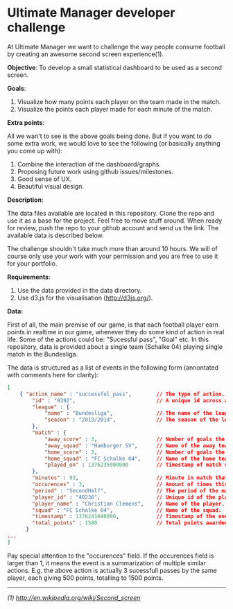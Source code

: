 Ultimate Manager developer challenge
====================================
At Ultimate Manager we want to challenge the way people consume football by creating an awesome second screen experience(1).

**Objective**: To develop a small statistical dashboard to be used as a second screen.

**Goals**:

1. Visualize how many points each player on the team made in the match.
2. Visualize the points each player made for each minute of the match.

**Extra points**:

All we wan't to see is the above goals being done. But if you want to do some extra work, we would love to see the following (or basically anything you come up with):

1. Combine the interaction of the dashboard/graphs.
2. Proposing future work using github issues/milestones.
2. Good sense of UX.
3. Beautiful visual design.

**Description**:

The data files available are located in this repository. Clone the repo and use it as a base for the project. Feel free to move stuff around. When ready for review, push the repo to your github account and send us the link. The available data is described below.

The challenge shouldn't take much more than around 10 hours.
We will of course only use your work with your permission and you are free to use it for your portfolio.

**Requirements**:

1. Use the data provided in the data directory.
1. Use d3.js for the visualisation (http://d3js.org/).

**Data:**

First of all, the main premise of our game, is that each football player earn points in realtime in our game, whenever they do some kind of action in real life. Some of the actions could be: "Sucessful pass", "Goal" etc. In this repository, data is provided about a single team (Schalke 04) playing single match in the Bundesliga.

The data is structured as a list of events in the following form (annontated with comments here for clarity):

```json
[
    { "action_name" : "successful_pass",        // The type of action.
        "id" : "9392",                          // A unique id across all events.
        "league" : {
            "name" : "Bundesliga",              // The name of the league
            "season" : "2013/2014",             // The season of the league
        },
        "match" : {
            "away_score" : 3,                   // Number of goals the away team made
            "away_squad" : "Hamburger SV",      // Name of the away team
            "home_score" : 3,                   // Number of goals the home team made
            "home_squad" : "FC Schalke 04",     // Name of the home team
            "played_on" : 1376235000000         // Timestamp of match start (UNIX millisecond)
        },
        "minutes" : 93,                         // Minute in match that the action occured.
        "occurences" : 3,                       // Amount of times this action occured. (See more below).
        "period" : "SecondHalf",                // The period of the match in which the action occured.
        "player_id" : "40236",                  // Unique id of the player.
        "player_name" : "Christian Clemens",    // Name of the player.
        "squad" : "FC Schalke 04",              // Name of the squad.
        "timestamp" : 1376241690000,            // Timestamp of the event (UNIX millisecond)
        "total_points" : 1500                   // Total points awarded for all the occurences of an action. (See more below).
      }
...
]
```

Pay special attention to the "occurences" field. If the occurences field is larger than 1, it means the event is a summarization of multiple similar actions. E.g. the above action is actually 3 sucessfull passes by the same player, each giving 500 points, totalling to 1500 points.

___
*(1) http://en.wikipedia.org/wiki/Second_screen*
